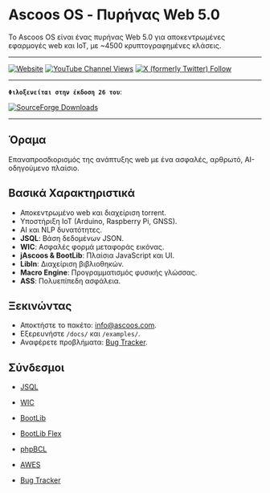 # Ascoos OS - Πυρήνας Web 5.0

Το Ascoos OS είναι ένας πυρήνας Web 5.0 για αποκεντρωμένες εφαρμογές web και IoT, με ~4500 κρυπτογραφημένες κλάσεις.

---

[![Website](https://img.shields.io/website?url=https%3A%2F%2Fwww.ascoos.com)](https://www.ascoos.com)
[![YouTube Channel Views](https://img.shields.io/youtube/channel/views/UCSXEgwKou_sV0D6ZWOaih5w)](https://www.youtube.com/@Ascoos)
[![X (formerly Twitter) Follow](https://img.shields.io/twitter/follow/ascoos)](https://x.com/ascoos)

---

**`Φιλοξενείται στην έκδοση 26 του`**: 

[![SourceForge Downloads](https://img.shields.io/sourceforge/dt/ascoos-web-extended-studio?label=Ascoos%20Web%20Extended%20Studio)](https://sourceforge.net/projects/ascoos-web-extended-studio/)

---

## Όραμα
Επαναπροσδιορισμός της ανάπτυξης web με ένα ασφαλές, αρθρωτό, AI-οδηγούμενο πλαίσιο.

## Βασικά Χαρακτηριστικά
- Αποκεντρωμένο web και διαχείριση torrent.
- Υποστήριξη IoT (Arduino, Raspberry Pi, GNSS).
- AI και NLP δυνατότητες.
- **JSQL**: Βάση δεδομένων JSON.
- **WIC**: Ασφαλές φορμά μεταφοράς εικόνας.
- **jAscoos & BootLib**: Πλαίσια JavaScript και UI.
- **LibIn**: Διαχείριση βιβλιοθηκών.
- **Macro Engine**: Προγραμματισμός φυσικής γλώσσας.
- **ASS**: Πολυεπίπεδη ασφάλεια.

## Ξεκινώντας
- Αποκτήστε το πακέτο: [info@ascoos.com](mailto:info@ascoos.com).
- Εξερευνήστε `/docs/` και `/examples/`.
- Αναφέρετε προβλήματα: [Bug Tracker](https://issues.ascoos.com).

## Σύνδεσμοι
- [JSQL](https://github.com/ascoos/jsql)
- [WIC](https://github.com/ascoos/wic)
- [BootLib](https://github.com/ascoos/bootlib)
- [BootLib Flex](https://bootlib.ascoos.com/examples/flex/)
- [phpBCL](https://github.com/ascoos/phpbcl8)
- [AWES](https://github.com/ascoos/awes)

- [Bug Tracker](https://issues.ascoos.com)
